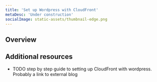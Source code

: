 ```yaml
---
title: 'Set up Wordpress with CloudFront'
metaDesc: 'Under construction'
socialImage: static-assets/thumbnail-edge.png
---
```

## Overview

## Additional resources
* TODO step by step guide to setting up CloudFront with wordpress. Probably a link to external blog